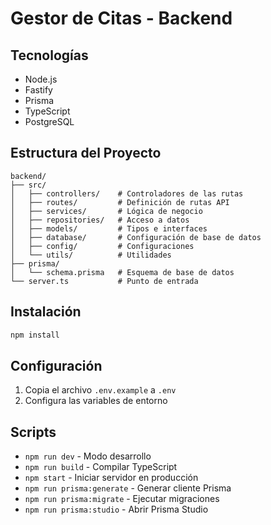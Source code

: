 # Gestor de Citas - Backend

## Tecnologías
- Node.js
- Fastify
- Prisma
- TypeScript
- PostgreSQL

## Estructura del Proyecto

```
backend/
├── src/
│   ├── controllers/    # Controladores de las rutas
│   ├── routes/         # Definición de rutas API
│   ├── services/       # Lógica de negocio
│   ├── repositories/   # Acceso a datos
│   ├── models/         # Tipos e interfaces
│   ├── database/       # Configuración de base de datos
│   ├── config/         # Configuraciones
│   └── utils/          # Utilidades
├── prisma/
│   └── schema.prisma   # Esquema de base de datos
└── server.ts           # Punto de entrada
```

## Instalación

```bash
npm install
```

## Configuración

1. Copia el archivo `.env.example` a `.env`
2. Configura las variables de entorno

## Scripts

- `npm run dev` - Modo desarrollo
- `npm run build` - Compilar TypeScript
- `npm start` - Iniciar servidor en producción
- `npm run prisma:generate` - Generar cliente Prisma
- `npm run prisma:migrate` - Ejecutar migraciones
- `npm run prisma:studio` - Abrir Prisma Studio
